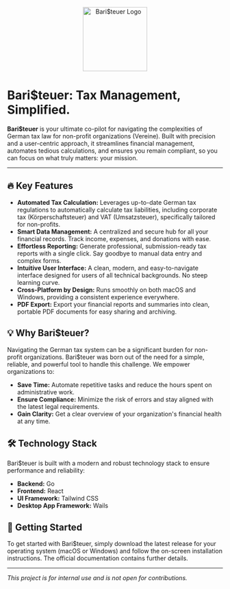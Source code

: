 <div align="center">
  <img src="internal/ui/src/assets/logo.png" alt="Bari$teuer Logo" width="150">
</div>

# Bari$teuer: Tax Management, Simplified.

**Bari$teuer** is your ultimate co-pilot for navigating the complexities of German tax law for non-profit organizations (Vereine). Built with precision and a user-centric approach, it streamlines financial management, automates tedious calculations, and ensures you remain compliant, so you can focus on what truly matters: your mission.

---

## 🔥 Key Features

- **Automated Tax Calculation:** Leverages up-to-date German tax regulations to automatically calculate tax liabilities, including corporate tax (Körperschaftsteuer) and VAT (Umsatzsteuer), specifically tailored for non-profits.
- **Smart Data Management:** A centralized and secure hub for all your financial records. Track income, expenses, and donations with ease.
- **Effortless Reporting:** Generate professional, submission-ready tax reports with a single click. Say goodbye to manual data entry and complex forms.
- **Intuitive User Interface:** A clean, modern, and easy-to-navigate interface designed for users of all technical backgrounds. No steep learning curve.
- **Cross-Platform by Design:** Runs smoothly on both macOS and Windows, providing a consistent experience everywhere.
- **PDF Export:** Export your financial reports and summaries into clean, portable PDF documents for easy sharing and archiving.

## 💡 Why Bari$teuer?

Navigating the German tax system can be a significant burden for non-profit organizations. Bari$teuer was born out of the need for a simple, reliable, and powerful tool to handle this challenge. We empower organizations to:

- **Save Time:** Automate repetitive tasks and reduce the hours spent on administrative work.
- **Ensure Compliance:** Minimize the risk of errors and stay aligned with the latest legal requirements.
- **Gain Clarity:** Get a clear overview of your organization's financial health at any time.

## 🛠️ Technology Stack

Bari$teuer is built with a modern and robust technology stack to ensure performance and reliability:

- **Backend:** Go
- **Frontend:** React
- **UI Framework:** Tailwind CSS
- **Desktop App Framework:** Wails

## 🚀 Getting Started

To get started with Bari$teuer, simply download the latest release for your operating system (macOS or Windows) and follow the on-screen installation instructions. The official documentation contains further details.

---

*This project is for internal use and is not open for contributions.*
